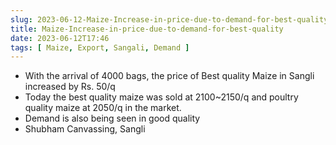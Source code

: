 ```yaml
---
slug: 2023-06-12-Maize-Increase-in-price-due-to-demand-for-best-quality
title: Maize-Increase-in-price-due-to-demand-for-best-quality
date: 2023-06-12T17:46
tags: [ Maize, Export, Sangali, Demand ]
--- 
```


- With the arrival of 4000 bags, the price of Best quality Maize in Sangli increased by Rs. 50/q
- Today the best quality maize was sold at 2100~2150/q and poultry quality maize at 2050/q in the market.
- Demand is also being seen in good quality
- Shubham Canvassing, Sangli
